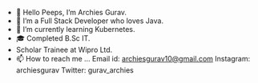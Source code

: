 - 👋 Hello Peeps, I’m Archies Gurav.
- 👀 I’m a Full Stack Developer who loves Java. 
- 🌱 I’m currently learning Kubernetes.
- 🎓 Completed B.Sc IT.
- Scholar Trainee at Wipro Ltd.
- 📫 How to reach me ... 
Email id: archiesgurav10@gmail.com
Instagram: archiesgurav
Twitter: gurav_archies


